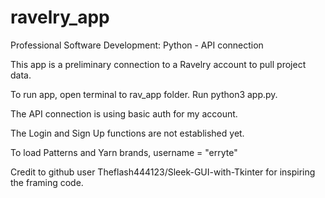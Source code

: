 # ravelry_app
Professional Software Development: Python - API connection

This app is a preliminary connection to a Ravelry account to pull project data. 

To run app, open terminal to rav_app folder. Run python3 app.py.

The API connection is using basic auth for my account.

The Login and Sign Up functions are not established yet.

To load Patterns and Yarn brands, username = "erryte"

Credit to github user Theflash444123/Sleek-GUI-with-Tkinter for inspiring the framing code.